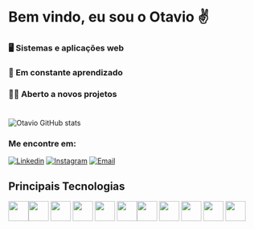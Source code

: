 # Bem vindo, eu sou o Otavio ✌️
### 🖥️ Sistemas e aplicações web
### 📖 Em constante aprendizado 
### 👨‍💻 Aberto a novos projetos
#

![Otavio GitHub stats](https://github-readme-stats.vercel.app/api?username=otaviosouza21&show_icons=true&theme=dark)
### Me encontre em:

[![Linkedin](https://img.shields.io/badge/LinkedIn-0077B5?style=for-the-badge&logo=linkedin&logoColor=white
)](https://www.linkedin.com/in/otavio-souza-6a7868169/)
[![Instagram](https://img.shields.io/badge/Instagram-E4405F?style=for-the-badge&logo=instagram&logoColor=white
)](https://www.instagram.com/otavioits/)
[![Email](https://img.shields.io/badge/Gmail-D14836?style=for-the-badge&logo=gmail&logoColor=white
)](otaviosouzalu@gmail.com)


  ## Principais Tecnologias ##
  
   <img src="https://cdn.jsdelivr.net/gh/devicons/devicon/icons/typescript/typescript-original.svg" width="40" height="40" /><img src="https://cdn.jsdelivr.net/gh/devicons/devicon/icons/react/react-original.svg" width="40" height="40" />
    <img src="https://cdn.jsdelivr.net/gh/devicons/devicon/icons/postgresql/postgresql-plain.svg" width="40" height="40" />
   <img src="https://cdn.jsdelivr.net/gh/devicons/devicon/icons/javascript/javascript-original.svg" width="40" height="40" />
   <img src="https://cdn.jsdelivr.net/gh/devicons/devicon/icons/cplusplus/cplusplus-plain.svg" width="40" height="40" />
  <img src="https://cdn.jsdelivr.net/gh/devicons/devicon/icons/css3/css3-original.svg" width="40" height="40" /><img src="https://cdn.jsdelivr.net/gh/devicons/devicon/icons/html5/html5-plain.svg" width="40" height="40" />
   <img src="https://cdn.jsdelivr.net/gh/devicons/devicon/icons/java/java-original.svg" width="40" height="40" />
  <img src="https://cdn.jsdelivr.net/gh/devicons/devicon/icons/mongodb/mongodb-original.svg" width="40" height="40" />
  <img src="https://cdn.jsdelivr.net/gh/devicons/devicon/icons/mysql/mysql-original.svg" width="40" height="40" />
  <img src="https://cdn.jsdelivr.net/gh/devicons/devicon/icons/php/php-plain.svg" width="40" height="40" />


